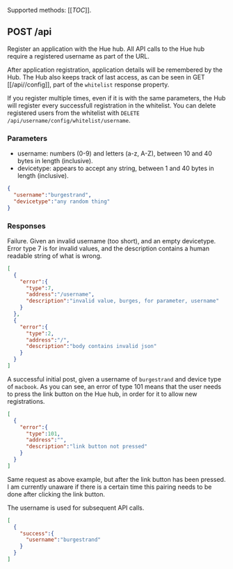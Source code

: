 Supported methods: [[_TOC_]].

## POST /api

Register an application with the Hue hub. All API calls to the Hue hub require a
registered username as part of the URL.

After application registration, application details will be remembered by the Hub.
The Hub also keeps track of last access, as can be seen in GET [[/api/<username>/config]],
part of the `whitelist` response property.

If you register multiple times, even if it is with the same parameters, the Hub will
register every successfull registration in the whitelist. You can delete registered
users from the whitelist with `DELETE /api/username/config/whitelist/username`.

### Parameters

- username: numbers (0-9) and letters (a-z, A-Z), between 10 and 40 bytes in length (inclusive).
- devicetype: appears to accept any string, between 1 and 40 bytes in length (inclusive).

```json
{
  "username":"burgestrand",
  "devicetype":"any random thing"
}
```

### Responses

Failure. Given an invalid username (too short), and an empty devicetype. Error
type 7 is for invalid values, and the description contains a human readable
string of what is wrong.

```json
[
  {
    "error":{
      "type":7,
      "address":"/username",
      "description":"invalid value, burges, for parameter, username"
    }
  },
  {
    "error":{
      "type":2,
      "address":"/",
      "description":"body contains invalid json"
    }
  }
]
```

A successful initial post, given a username of `burgestrand` and device type of
`macbook`.  As you can see, an error of type 101 means that the user needs to
press the link button on the Hue hub, in order for it to allow new registrations.

```json
[
  {
    "error":{
      "type":101,
      "address":"",
      "description":"link button not pressed"
    }
  }
]
```

Same request as above example, but after the link button has been pressed. I am
currently unaware if there is a certain time this pairing needs to be done after
clicking the link button.

The username is used for subsequent API calls.

```json
[
  {
    "success":{
      "username":"burgestrand"
    }
  }
]
```